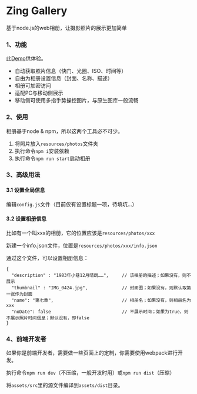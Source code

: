 Zing Gallery
============

基于node.js的web相册，让摄影照片的展示更加简单

### 1、功能

此[Demo](http://120.24.181.238/gallery/)供体验。

* 自动获取照片信息（快门、光圈、ISO、时间等）
* 自由为相册设置信息（封面、名称、描述）
* 相册可加密访问
* 适配PC与移动侧展示
* 移动侧可使用多指手势操控图片，与原生图库一般流畅

### 2、使用

相册基于node & npm，所以这两个工具必不可少。

1. 将照片放入``resources/photos``文件夹
2. 执行命令``npm i``安装依赖
3. 执行命令``npm run start``启动相册

### 3、高级用法

#### 3.1 设置全局信息

编辑``config.js``文件（目前仅有设置标题一项，待填坑…）

#### 3.2 设置相册信息

比如有一个叫xxx的相册，它的位置应该是``resources/photos/xxx``

新建一个info.json文件，位置是``resources/photos/xxx/info.json``

通过这个文件，可以设置相册信息：

```
{
  "description" : "1983年小巷12月晴朗……",     // 该相册的描述；如果没有，则不展示
  "thumbnail" : "IMG_0424.jpg",             // 封面图；如果没有，则默认取第一张作为封面
  "name": "第七章",                          // 相册名；如果没有，则相册名为xxx
  "noDate": false                           // 不展示时间；如果为true，则不展示照片时间信息；默认没有，即false
}
```


### 4、前端开发者

如果你是前端开发者，需要做一些页面上的定制，你需要使用webpack进行开发。

执行命令``npm run dev``（不压缩，一般开发时用）或``npm run dist``（压缩）

将``assets/src``里的源文件编译到``assets/dist``目录。
